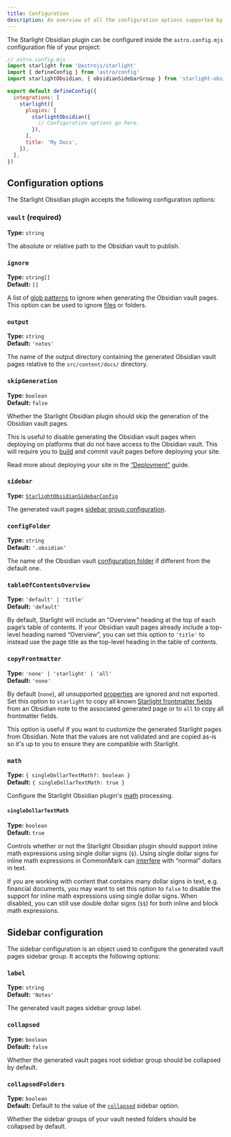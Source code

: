 ```yaml
---
title: Configuration
description: An overview of all the configuration options supported by the Starlight Obsidian plugin.
---
```


The Starlight Obsidian plugin can be configured inside the `astro.config.mjs` configuration file of your project:

```js {11}
// astro.config.mjs
import starlight from '@astrojs/starlight'
import { defineConfig } from 'astro/config'
import starlightObsidian, { obsidianSidebarGroup } from 'starlight-obsidian'

export default defineConfig({
  integrations: [
    starlight({
      plugins: [
        starlightObsidian({
          // Configuration options go here.
        }),
      ],
      title: 'My Docs',
    }),
  ],
})
```

## Configuration options

The Starlight Obsidian plugin accepts the following configuration options:

### `vault` (required)

**Type:** `string`

The absolute or relative path to the Obsidian vault to publish.

### `ignore`

**Type:** `string[]`  
**Default:** `[]`

A list of [glob patterns](https://github.com/mrmlnc/fast-glob#basic-syntax) to ignore when generating the Obsidian vault pages.
This option can be used to ignore [files](https://help.obsidian.md/Files+and+folders/Accepted+file+formats) or folders.

### `output`

**Type:** `string`  
**Default:** `'notes'`

The name of the output directory containing the generated Obsidian vault pages relative to the `src/content/docs/` directory.

### `skipGeneration`

**Type:** `boolean`  
**Default:** `false`

Whether the Starlight Obsidian plugin should skip the generation of the Obsidian vault pages.

This is useful to disable generating the Obsidian vault pages when deploying on platforms that do not have access to the Obsidian vault.
This will require you to [build](https://docs.astro.build/en/reference/cli-reference/#astro-build) and commit vault pages before deploying your site.

Read more about deploying your site in the [“Deployment”](/guides/deployment/) guide.

### `sidebar`

**Type:** [`StarlightObsidianSidebarConfig`](#sidebar-configuration)

The generated vault pages [sidebar group configuration](#sidebar-configuration).

### `configFolder`

**Type:** `string`  
**Default:** `'.obsidian'`

The name of the Obsidian vault [configuration folder](https://help.obsidian.md/Files+and+folders/Configuration+folder) if different from the default one.

### `tableOfContentsOverview`

**Type:** `'default' | 'title'`  
**Default:** `'default'`

By default, Starlight will include an “Overview” heading at the top of each page’s table of contents. If your Obsidian vault pages already include a top-level heading named “Overview”, you can set this option to `'title'` to instead use the page title as the top-level heading in the table of contents.

### `copyFrontmatter`

**Type:** `'none' | 'starlight' | 'all'`  
**Default:** `'none'`

By default (`none`), all unsupported [properties](/guides/features/#properties) are ignored and not exported.
Set this option to `starlight` to copy all known [Starlight frontmatter fields](https://starlight.astro.build/reference/frontmatter/) from an Obsidian note to the associated generated page or to `all` to copy all frontmatter fields.

This option is useful if you want to customize the generated Starlight pages from Obsidian.
Note that the values are not validated and are copied as-is so it's up to you to ensure they are compatible with Starlight.

### `math`

**Type:** `{ singleDollarTextMath?: boolean }`  
**Default:** `{ singleDollarTextMath: true }`

Configure the Starlight Obsidian plugin's [math](https://help.obsidian.md/advanced-syntax#Math) processing.

#### `singleDollarTextMath`

**Type:** `boolean`  
**Default:** `true`

Controls whether or not the Starlight Obsidian plugin should support inline math expressions using single dollar signs (`$`).
Using single dollar signs for inline math expressions in CommonMark can [interfere](https://github.com/micromark/micromark-extension-math/issues/6#issuecomment-1938838687) with “normal” dollars in text.

If you are working with content that contains many dollar signs in text, e.g. financial documents, you may want to set this option to `false` to disable the support for inline math expressions using single dollar signs.
When disabled, you can still use double dollar signs (`$$`) for both inline and block math expressions.

## Sidebar configuration

The sidebar configuration is an object used to configure the generated vault pages sidebar group.
It accepts the following options:

### `label`

**Type:** `string`  
**Default:** `'Notes'`

The generated vault pages sidebar group label.

### `collapsed`

**Type:** `boolean`  
**Default:** `false`

Whether the generated vault pages root sidebar group should be collapsed by default.

### `collapsedFolders`

**Type:** `boolean`  
**Default:** Default to the value of the [`collapsed`](#collapsed) sidebar option.

Whether the sidebar groups of your vault nested folders should be collapsed by default.

